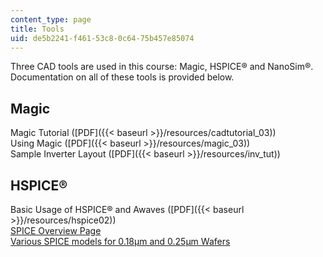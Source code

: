 ```yaml
---
content_type: page
title: Tools
uid: de5b2241-f461-53c8-0c64-75b457e85074
---
```


Three CAD tools are used in this course: Magic, HSPICE® and NanoSim®. Documentation on all of these tools is provided below.

Magic
-----

Magic Tutorial ([PDF]({{< baseurl >}}/resources/cadtutorial_03))  
Using Magic ([PDF]({{< baseurl >}}/resources/magic_03))  
Sample Inverter Layout ([PDF]({{< baseurl >}}/resources/inv_tut))

HSPICE®
-------

Basic Usage of HSPICE® and Awaves ([PDF]({{< baseurl >}}/resources/hspice02))  
[SPICE Overview Page](http://www.seas.upenn.edu/~jan/spice/spice.overview.html)  
[Various SPICE models for 0.18µm and 0.25µm Wafers](http://www.mosis.org/test/)